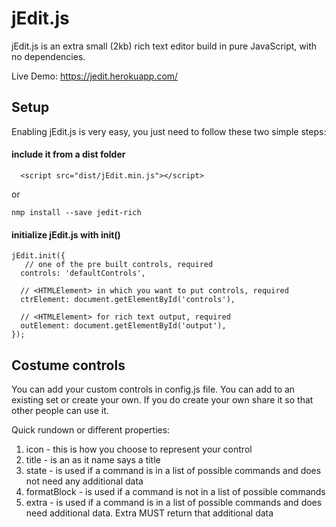 # jEdit.js

jEdit.js is an extra small (2kb) rich text editor build in pure JavaScript, with no dependencies.

Live Demo: https://jedit.herokuapp.com/

## Setup

Enabling jEdit.js is very easy, you just need to follow these two simple steps:

#### include it from a dist folder
  ```
    <script src="dist/jEdit.min.js"></script>
  ```

  or

  ```
  nmp install --save jedit-rich
  ```

#### initialize jEdit.js with init()
  ```
  jEdit.init({
     // one of the pre built controls, required
    controls: 'defaultControls',

    // <HTMLElement> in which you want to put controls, required
    ctrElement: document.getElementById('controls'),

    // <HTMLElement> for rich text output, required
    outElement: document.getElementById('output'),
  });
  ```

## Costume controls

You can add your custom controls in config.js file. You can add to an existing set or create your own. If you do create your own share it so that other people can use it.

Quick rundown or different properties:
  1.  icon - this is how you choose to represent your control
  2.  title - is an as it name says a title
  3.  state - is used if a command is in a list of possible commands and does not need any additional data
  4.  formatBlock - is used if a command is not in a list of possible commands
  5.  extra - is used if a command is in a list of possible commands and does need additional data. Extra MUST return that additional data
